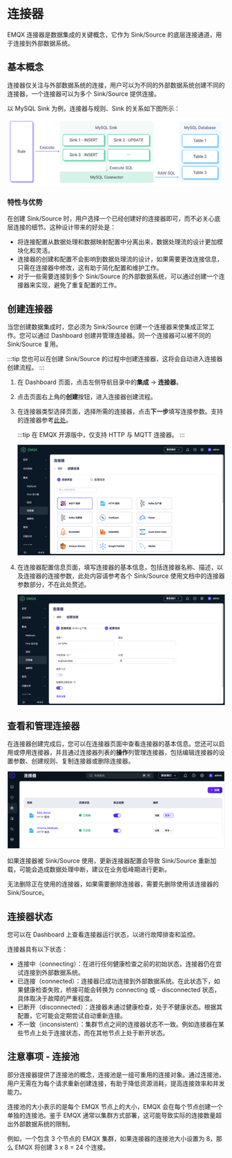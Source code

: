 # 连接器

EMQX 连接器是数据集成的关键概念，它作为 Sink/Source 的底层连接通道，用于连接到外部数据系统。

## 基本概念

连接器仅关注与外部数据系统的连接，用户可以为不同的外部数据系统创建不同的连接器，一个连接器可以为多个 Sink/Source 提供连接。

以 MySQL Sink 为例，连接器与规则、Sink 的关系如下图所示：

![EMQX 连接器概念](./assets/connector-sink.jpg)

### 特性与优势

在创建 Sink/Source 时，用户选择一个已经创建好的连接器即可，而不必关心底层连接的细节。这种设计带来的好处是：

- 将连接配置从数据处理和数据映射配置中分离出来，数据处理流的设计更加模块化和灵活。
- 连接器的创建和配置不会影响到数据处理流的设计，如果需要更改连接信息，只需在连接器中修改，这有助于简化配置和维护工作。
- 对于一些需要连接到多个 Sink/Source 的外部数据系统，可以通过创建一个连接器来实现，避免了重复配置的工作。

## 创建连接器

当您创建数据集成时，您必须为 Sink/Source 创建一个连接器来使集成正常工作。您可以通过 Dashboard 创建并管理连接器。同一个连接器可以被不同的 Sink/Source 复用。

:::tip
您也可以在创建 Sink/Source 的过程中创建连接器，这将会自动进入连接器创建流程。
:::

1. 在 Dashboard 页面，点击左侧导航目录中的**集成** -> **连接器**。

2. 点击页面右上角的**创建**按钮，进入连接器创建流程。

3. 在连接器类型选择页面，选择所需的连接器，点击**下一步**填写连接参数。支持的连接器参考[此处](./data-bridges.md#支持的集成)。

   :::tip
在 EMQX 开源版中，仅支持 HTTP 与 MQTT 连接器。
   :::
   
   ![EMQX 选择连接器](./assets/choose-connector-type.png)

4. 在连接器配置信息页面，填写连接器的基本信息，包括连接器名称、描述，以及连接器的连接参数，此处内容请参考各个 Sink/Source 使用文档中的连接器参数部分，不在此处赘述。

   ![EMQX 连接器配置](./assets/config-connector.png)

## 查看和管理连接器

在连接器创建完成后，您可以在连接器页面中查看连接器的基本信息。您还可以启用或停用连接器，并且通过连接器列表的**操作**列管理连接器，包括编辑连接器的设置参数、创建规则、复制连接器或删除连接器。

![view_connector](./assets/view_connector.png)

如果连接器被 Sink/Source 使用，更新连接器配置会导致 Sink/Source 重新加载，可能会造成数据处理中断，建议在业务低峰期进行更新。

无法删除正在使用的连接器，如果需要删除连接器，需要先删除使用该连接器的 Sink/Source。

## 连接器状态

您可以在 Dashboard 上查看连接器运行状态，以进行故障排查和监控。

连接器具有以下状态：

- 连接中（connecting）：在进行任何健康检查之前的初始状态，连接器仍在尝试连接到外部数据系统。
- 已连接（connected）：连接器已成功连接到外部数据系统。在此状态下，如果健康检查失败，桥接可能会转换为 connecting 或 - disconnected 状态，具体取决于故障的严重程度。
- 已断开（disconnected）：连接器未通过健康检查，处于不健康状态。根据其配置，它可能会定期尝试自动重新连接。
- 不一致（inconsistent）：集群节点之间的连接器状态不一致。例如连接器在某些节点上处于连接状态，而在其他节点上处于断开状态。

## 注意事项 - 连接池

部分连接器提供了连接池的概念，连接池是一组可重用的连接对象。通过连接池，用户无需在为每个请求重新创建连接，有助于降低资源消耗，提高连接效率和并发能力。

连接池的大小表示的是每个 EMQX 节点上的大小，EMQX 会在每个节点创建一个单独的连接池。鉴于 EMQX 通常以集群方式部署，这可能导致实际的连接数量超出外部数据系统的限制。

例如，一个包含 3 个节点的 EMQX 集群，如果连接器的连接池大小设置为 8，那么 EMQX 将创建 3 x 8 = 24 个连接。
